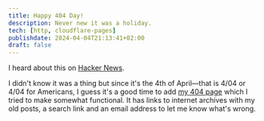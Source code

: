 ```yaml
---
title: Happy 404 Day!
description: Never new it was a holiday.
tech: [http, cloudflare-pages]
publishdate: 2024-04-04T21:13:41+02:00
draft: false
---
```


I heard about this on [Hacker News](https://news.ycombinator.com/item?id=39928950).

I didn't know it was a thing but since it's the 4th of April—that is 4/04 or 4/04 for Americans, I guess it's a good time to add [my 404 page](/404.html '{"noRef": true}') which I tried to make somewhat functional. It has links to internet archives with my old posts, a search link and an email address to let me know what's wrong.
